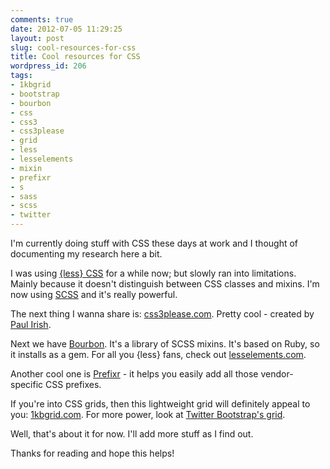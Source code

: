 ```yaml
---
comments: true
date: 2012-07-05 11:29:25
layout: post
slug: cool-resources-for-css
title: Cool resources for CSS
wordpress_id: 206
tags:
- 1kbgrid
- bootstrap
- bourbon
- css
- css3
- css3please
- grid
- less
- lesselements
- mixin
- prefixr
- s
- sass
- scss
- twitter
---
```


I'm currently doing stuff with CSS these days at work and I thought of documenting my research here a bit.

I was using [{less} CSS](http://lesscss.org/) for a while now; but slowly ran into limitations. Mainly because it doesn't distinguish between CSS classes and mixins. I'm now using [SCSS](http://sass-lang.com) and it's really powerful.

The next thing I wanna share is: [css3please.com](http://css3please.com). Pretty cool - created by [Paul Irish](http://paulirish.com).

Next we have [Bourbon](https://github.com/thoughtbot/bourbon). It's a library of SCSS mixins. It's based on Ruby, so it installs as a gem. For all you {less} fans, check out [lesselements.com](http://lesselements.com).

Another cool one is [Prefixr](http://prefixr.com) - it helps you easily add all those vendor-specific CSS prefixes.

If you're into CSS grids, then this lightweight grid will definitely appeal to you: [1kbgrid.com](http://1kbgrid.com/). For more power, look at [Twitter Bootstrap's grid](http://twitter.github.com/bootstrap/scaffolding.html#gridSystem).

Well, that's about it for now. I'll add more stuff as I find out.

Thanks for reading and hope this helps!
